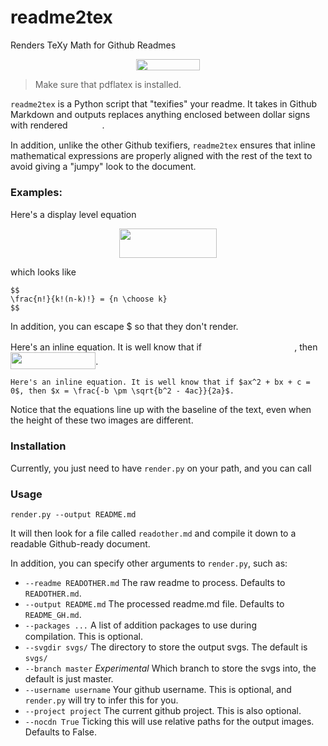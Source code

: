 # readme2tex
Renders TeXy Math for Github Readmes

<p align="center"><img src="https://rawgit.com/leegao/readme2tex/master/svgs/a72a8666c79e3e8072edd5f772ce0104.svg" valign=0px width=102.2858pt height=18.07476pt/></p>

> Make sure that pdflatex is installed.

`readme2tex` is a Python script that "texifies" your readme. It takes in Github Markdown and outputs
replaces anything enclosed between dollar signs with rendered <img src="https://rawgit.com/leegao/readme2tex/master/svgs/c068b57af6b6fa949824f73dcb828783.svg" valign=-4.289619999999996px width=50.9794pt height=17.86942pt/>.

In addition, unlike the other Github texifiers, `readme2tex` ensures that inline mathematical expressions
are properly aligned with the rest of the text to avoid giving a "jumpy" look to the document.

### Examples:

Here's a display level equation
<p align="center"><img src="https://rawgit.com/leegao/readme2tex/master/svgs/32737e0a8d5a4cf32ba3ab1b74902ab7.svg" valign=0px width=155.0204pt height=47.6424pt/></p>

which looks like

    $$
    \frac{n!}{k!(n-k)!} = {n \choose k}
    $$

In addition, you can escape \$ so that they don't render.

Here's an inline equation. It is well know that if <img src="https://rawgit.com/leegao/readme2tex/master/svgs/15b9e78f3a7cb11ea59b95c9553fb928.svg" valign=-1.6543199999999914px width=144.2566pt height=17.83992pt/>, then <img src="https://rawgit.com/leegao/readme2tex/master/svgs/2b1f70f6a49aea806b0a5f021e843447.svg" valign=-6.871000000000006px width=136.1918pt height=26.9954pt/>.

    Here's an inline equation. It is well know that if $ax^2 + bx + c = 0$, then $x = \frac{-b \pm \sqrt{b^2 - 4ac}}{2a}$.

Notice that the equations line up with the baseline of the text, even when the height of these two images are different.

### Installation

Currently, you just need to have `render.py` on your path, and you can call

### Usage

    render.py --output README.md

It will then look for a file called `readother.md` and compile it down to a readable Github-ready
document.

In addition, you can specify other arguments to `render.py`, such as:

* `--readme READOTHER.md` The raw readme to process. Defaults to `READOTHER.md`.
* `--output README.md` The processed readme.md file. Defaults to `README_GH.md`.
* `--packages ...` A list of addition packages to use during <img src="https://rawgit.com/leegao/readme2tex/master/svgs/c068b57af6b6fa949824f73dcb828783.svg" valign=-4.289619999999996px width=50.9794pt height=17.86942pt/> compilation. This is optional.
* `--svgdir svgs/` The directory to store the output svgs. The default is `svgs/`
* `--branch master` *Experimental* Which branch to store the svgs into, the default is just master.
* `--username username` Your github username. This is optional, and `render.py` will try to infer this for you.
* `--project project` The current github project. This is also optional.
* `--nocdn True` Ticking this will use relative paths for the output images. Defaults to False.
